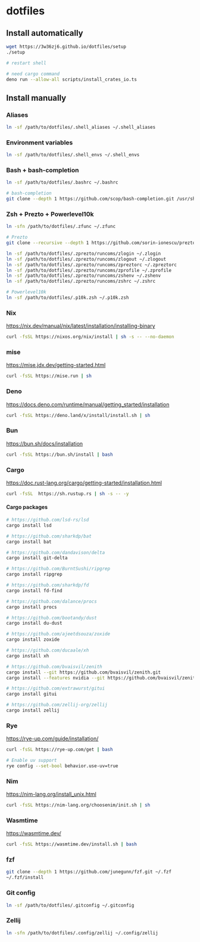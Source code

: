 # dotfiles

## Install automatically

```sh
wget https://3w36zj6.github.io/dotfiles/setup
./setup

# restart shell

# need cargo command
deno run --allow-all scripts/install_crates_io.ts
```

## Install manually

### Aliases

```sh
ln -sf /path/to/dotfiles/.shell_aliases ~/.shell_aliases
```

### Environment variables

```sh
ln -sf /path/to/dotfiles/.shell_envs ~/.shell_envs
```

### Bash + bash-completion

```sh
ln -sf /path/to/dotfiles/.bashrc ~/.bashrc

# bash-completion
git clone --depth 1 https://github.com/scop/bash-completion.git /usr/share/bash-completion
```

### Zsh + Prezto + Powerlevel10k

```sh
ln -sfn /path/to/dotfiles/.zfunc ~/.zfunc

# Prezto
git clone --recursive --depth 1 https://github.com/sorin-ionescu/prezto.git "${ZDOTDIR:-$HOME}/.zprezto"

ln -sf /path/to/dotfiles/.zprezto/runcoms/zlogin ~/.zlogin
ln -sf /path/to/dotfiles/.zprezto/runcoms/zlogout ~/.zlogout
ln -sf /path/to/dotfiles/.zprezto/runcoms/zpreztorc ~/.zpreztorc
ln -sf /path/to/dotfiles/.zprezto/runcoms/zprofile ~/.zprofile
ln -sf /path/to/dotfiles/.zprezto/runcoms/zshenv ~/.zshenv
ln -sf /path/to/dotfiles/.zprezto/runcoms/zshrc ~/.zshrc

# Powerlevel10k
ln -sf /path/to/dotfiles/.p10k.zsh ~/.p10k.zsh
```

### Nix

https://nix.dev/manual/nix/latest/installation/installing-binary

```sh
curl -fsSL https://nixos.org/nix/install | sh -s -- --no-daemon
```

### mise

https://mise.jdx.dev/getting-started.html

```sh
curl -fsSL https://mise.run | sh
```

### Deno

https://docs.deno.com/runtime/manual/getting_started/installation

```sh
curl -fsSL https://deno.land/x/install/install.sh | sh
```

### Bun

https://bun.sh/docs/installation

```sh
curl -fsSL https://bun.sh/install | bash
```

### Cargo

https://doc.rust-lang.org/cargo/getting-started/installation.html

```sh
curl -fsSL  https://sh.rustup.rs | sh -s -- -y
```

#### Cargo packages

```sh
# https://github.com/lsd-rs/lsd
cargo install lsd

# https://github.com/sharkdp/bat
cargo install bat

# https://github.com/dandavison/delta
cargo install git-delta

# https://github.com/BurntSushi/ripgrep
cargo install ripgrep

# https://github.com/sharkdp/fd
cargo install fd-find

# https://github.com/dalance/procs
cargo install procs

# https://github.com/bootandy/dust
cargo install du-dust

# https://github.com/ajeetdsouza/zoxide
cargo install zoxide

# https://github.com/ducaale/xh
cargo install xh

# https://github.com/bvaisvil/zenith
cargo install --git https://github.com/bvaisvil/zenith.git
cargo install --features nvidia --git https://github.com/bvaisvil/zenith.git # for NVIDIA GPU support

# https://github.com/extrawurst/gitui
cargo install gitui

# https://github.com/zellij-org/zellij
cargo install zellij
```

### Rye

https://rye-up.com/guide/installation/

```sh
curl -fsSL https://rye-up.com/get | bash

# Enable uv support
rye config --set-bool behavior.use-uv=true
```

### Nim

https://nim-lang.org/install_unix.html

```sh
curl -fsSL https://nim-lang.org/choosenim/init.sh | sh
```

### Wasmtime

https://wasmtime.dev/

```sh
curl -fsSL https://wasmtime.dev/install.sh | bash
```

### fzf

```sh
git clone --depth 1 https://github.com/junegunn/fzf.git ~/.fzf
~/.fzf/install
```

### Git config

```sh
ln -sf /path/to/dotfiles/.gitconfig ~/.gitconfig
```

### Zellij

```sh
ln -sfn /path/to/dotfiles/.config/zellij ~/.config/zellij
```
